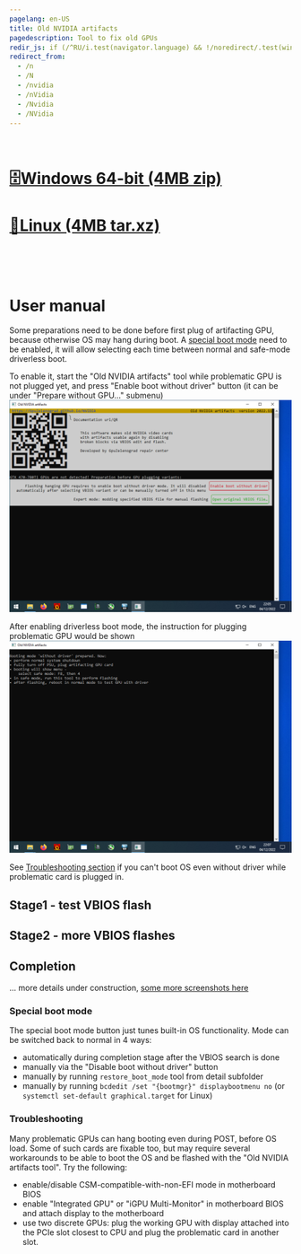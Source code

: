 ```yaml
---
pagelang: en-US
title: Old NVIDIA artifacts
pagedescription: Tool to fix old GPUs
redir_js: if (/^RU/i.test(navigator.language) && !/noredirect/.test(window.location.search)) window.location.href = "/NVIDIARU?noredirect"
redirect_from:
  - /n
  - /N
  - /nvidia
  - /nVidia
  - /Nvidia
  - /NVidia
---
```


<br/>

# [🗄️Windows 64-bit (4MB zip)](https://gpuzelenograd.github.io/releases/empty.zip)
# [🐧Linux (4MB tar.xz)](https://gpuzelenograd.github.io/releases/empty.tar.xz)

<br/>
<br/>
<br/>

# User manual

Some preparations need to be done before first plug of artifacting GPU, because otherwise OS may hang during boot. A [special boot mode](#bootmode) need to be enabled, it will allow selecting each time between normal and safe-mode driverless boot.

To enable it, start the "Old NVIDIA artifacts" tool while problematic GPU is not plugged yet, and press "Enable boot without driver" button (it can be under "Prepare without GPU…" submenu)
![e1](photo/e1.png)

After enabling driverless boot mode, the instruction for plugging problematic GPU would be shown
![e2](photo/e2.png)

See [Troubleshooting section](#troubleshooting) if you can't boot OS even without driver while problematic card is plugged in.

## Stage1 - test VBIOS flash

## Stage2 - more VBIOS flashes

## Completion
... more details under construction, [some more screenshots here](https://gpuzelenograd.github.io/NVIDIARU.html?user_manual&noredirect)

### <a id="bootmode">Special boot mode</a>
The special boot mode button just tunes built-in OS functionality. Mode can be switched back to normal in 4 ways:
* automatically during completion stage after the VBIOS search is done
* manually via the "Disable boot without driver" button
* manually by running `restore_boot_mode` tool from detail subfolder
* manually by running `bcdedit /set "{bootmgr}" displaybootmenu no` (or `systemctl set-default graphical.target` for Linux)

### <a id="troubleshooting">Troubleshooting</a>
Many problematic GPUs can hang booting even during POST, before OS load. Some of such cards are fixable too, but may require several workarounds to be able to boot the OS and be flashed with the "Old NVIDIA artifacts tool". Try the following:
* enable/disable CSM-compatible-with-non-EFI mode in motherboard BIOS
* enable "Integrated GPU" or "iGPU Multi-Monitor" in motherboard BIOS and attach display to the motherboard
* use two discrete GPUs: plug the working GPU with display attached into the PCIe slot closest to CPU and plug the problematic card in another slot.